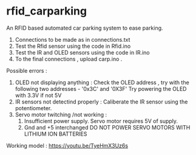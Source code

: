 # rfid_carparking
An RFID based automated car parking system to ease parking.

1. Connections to be made as in connections.txt
2. Test the Rfid sensor using the code in Rfid.ino 
3. Test the IR and OLED sensors using the code in IR.ino 
4. To the final connections , upload carp.ino .

Possible errors :
1. OLED not displaying anything : 
   Check the OLED address , try with the following two addresses - '0x3C' and '0X3F'
   Try powering the OLED with 3.3V if not 5V
2. IR sensors not detectind properly :
   Caliberate the IR sensor using the potentiometer.
3. Servo motor twitching /not working :
   1. Insufficient power supply. Servo motor requires 5V of supply.
   2. Gnd and +5 interchanged
   DO NOT POWER SERVO MOTORS WITH LITHIUM ION BATTERIES 


Working model : https://youtu.be/TyeHmX3Uz6s
